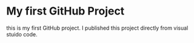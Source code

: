 # My first GitHub Project

this is my first GitHub project. I published this project directly from visual stuido code.
